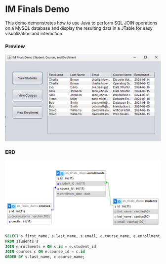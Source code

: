 # IM Finals Demo
This demo demonstrates how to use Java to perform SQL JOIN operations on a MySQL database and display the resulting data in a JTable for easy visualization and interaction.

### Preview

![demo](./demo.png)

### ERD

![erd](./erd.png)

```sql
SELECT s.first_name, s.last_name, s.email, c.course_name, e.enrollment_date
FROM students s
JOIN enrollments e ON s.id = e.student_id
JOIN courses c ON e.course_id = c.id
ORDER BY s.last_name, c.course_name;
```
